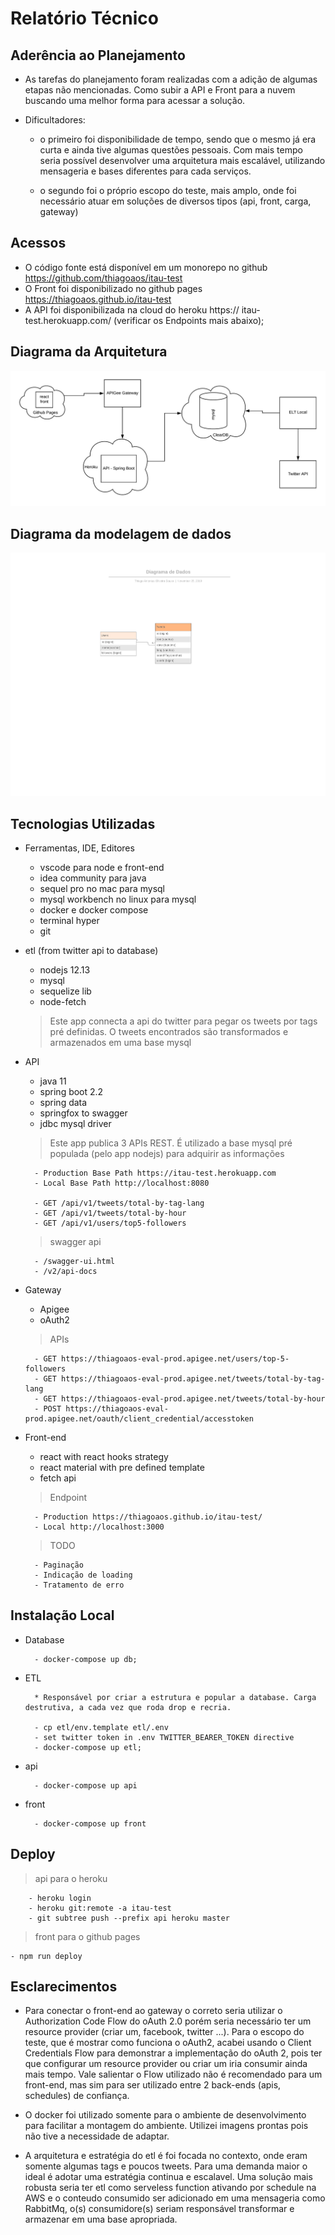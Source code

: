 # Relatório Técnico

## Aderência ao Planejamento

- As tarefas do planejamento foram realizadas com a adição de algumas etapas não mencionadas. Como subir a API e Front para a nuvem buscando uma melhor forma para acessar a solução. 

- Dificultadores:
    - o primeiro foi disponibilidade de tempo, sendo que o mesmo já era curta e ainda tive algumas questões pessoais. Com mais tempo seria possível desenvolver uma arquitetura mais escalável, utilizando mensageria e bases diferentes para cada serviços.

    - o segundo foi o próprio escopo do teste, mais amplo, onde foi necessário atuar em soluções de diversos tipos (api, front, carga, gateway) 


## Acessos

- O código fonte está disponível em um monorepo no github https://github.com/thiagoaos/itau-test
- O Front foi disponibilizado no github pages https://thiagoaos.github.io/itau-test
- A API foi disponibilizada na cloud do heroku https://
itau-test.herokuapp.com/ (verificar os Endpoints mais abaixo);
    
## Diagrama da Arquitetura

![Arquitetura](arquitetura.png)

## Diagrama da modelagem de dados

![Modelagem de Dados](dados.png)

## Tecnologias Utilizadas

- Ferramentas, IDE, Editores
    - vscode para node e front-end
    - idea community para java
    - sequel pro no mac para mysql
    - mysql workbench no linux para mysql
    - docker e docker compose
    - terminal hyper
    - git

- etl (from twitter api to database)
    - nodejs 12.13
    - mysql
    - sequelize lib
    - node-fetch

    > Este app connecta a api do twitter para pegar os tweets por tags pré definidas. O tweets encontrados são transformados e armazenados em uma base mysql

- API
    - java 11
    - spring boot 2.2
    - spring data
    - springfox to swagger
    - jdbc mysql driver

    > Este app publica 3 APIs REST. É utilizado a base mysql pré populada (pelo app nodejs) para adquirir as informações 

        - Production Base Path https://itau-test.herokuapp.com
        - Local Base Path http://localhost:8080

        - GET /api/v1/tweets/total-by-tag-lang
        - GET /api/v1/tweets/total-by-hour
        - GET /api/v1/users/top5-followers

    > swagger api
        
        - /swagger-ui.html
        - /v2/api-docs

- Gateway
 
    - Apigee
    - oAuth2

     > APIs

        - GET https://thiagoaos-eval-prod.apigee.net/users/top-5-followers
        - GET https://thiagoaos-eval-prod.apigee.net/tweets/total-by-tag-lang
        - GET https://thiagoaos-eval-prod.apigee.net/tweets/total-by-hour
        - POST https://thiagoaos-eval-prod.apigee.net/oauth/client_credential/accesstoken
    

- Front-end
    - react with react hooks strategy
    - react material with pre defined template
    - fetch api

    > Endpoint
        
        - Production https://thiagoaos.github.io/itau-test/
        - Local http://localhost:3000

    > TODO

        - Paginação
        - Indicação de loading
        - Tratamento de erro

## Instalação Local

- Database

        - docker-compose up db;

- ETL 
        
        * Responsável por criar a estrutura e popular a database. Carga destrutiva, a cada vez que roda drop e recria.

        - cp etl/env.template etl/.env
        - set twitter token in .env TWITTER_BEARER_TOKEN directive
        - docker-compose up etl;

- api

        - docker-compose up api

- front

        - docker-compose up front

## Deploy

 > api para o heroku

        - heroku login
        - heroku git:remote -a itau-test
        - git subtree push --prefix api heroku master

> front para o github pages

    - npm run deploy

## Esclarecimentos

- Para conectar o front-end ao gateway o correto seria utilizar o Authorization Code Flow do oAuth 2.0 porém seria necessário ter um resource provider (criar um, facebook, twitter ...). Para o escopo do teste, que é mostrar como funciona o oAuth2, acabei usando o Client Credentials Flow para demonstrar a implementação do oAuth 2, pois ter que configurar um resource provider ou criar um iria consumir ainda mais tempo. Vale salientar o Flow utilizado não é recomendado para um front-end, mas sim para ser utilizado entre 2 back-ends (apis, schedules) de confiança.

- O docker foi utilizado somente para o ambiente de desenvolvimento para facilitar a montagem do ambiente. Utilizei imagens prontas pois não tive a necessidade de adaptar.

- A arquitetura e estratégia do etl é foi focada no contexto, onde eram somente algumas tags e poucos tweets. Para uma demanda maior o ideal é adotar uma estratégia continua e escalavel. Uma solução mais robusta seria ter etl como serveless function ativando por schedule na AWS e o conteudo consumido ser adicionado em uma mensageria como RabbitMq, o(s) consumidore(s) seriam responsável transformar e armazenar em uma base apropriada.